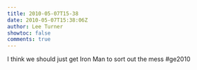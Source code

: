 ```yaml
---
title: 2010-05-07T15-38
date: 2010-05-07T15:38:06Z
author: Lee Turner
showtoc: false
comments: true
---
```


I think we should just get Iron Man to sort out the mess #ge2010

